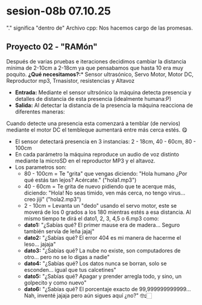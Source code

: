# sesion-08b 07.10.25

"." significa "dentro de"
Archivo cpp: Nos hacemos cargo de las promesas.

## Proyecto 02 - "RAMón"

Después de varias pruebas e iteraciones decidimos cambiar la distancia mínima de 2-10cm a 2-18cm ya que pensabamos que hasta 10 era muy poquito.
**¿Qué necesitamos?:*** Sensor ultrasónico, Servo Motor, Motor DC, Reproductor mp3, Trnasistor, resistencias y Altavoz 

+ **Entrada:** Mediante el sensor ultrsónico la máquina detecta presencia y detalles de distancia de esta presencia (idealmente humana:P)
+ **Salida:** Al detectar la distancia de la presencia la máquina reacciona de diferentes maneras:

Cuando detecte una presencia esta comenzará a temblar (de nervios) mediante el motor DC el tembleque aumentará entre más cerca estés. 😋
+ El sensor detectará presencia en 3 instancias: 2 - 18cm, 40 - 60cm, 80 - 100cm
+ En cada parámetro la máquina reproduce un audio de voz distinto mediante la microSD en el reproductor MP3 y el altavoz.
+ Los parametros son:
    + 80 - 100cm = Te "grita" que vengas diciendo: "Hola humano ¿Por qué estás tan lejos? Acércate." ("hola1.mp3")
    + 40 - 60cm = Te grita de nuevo pidiendo que te acerque más, diciendo: "Hola! No seas timido, ven más cerca, no tengo virus... creo jiji" ("hola2.mp3")
    + 2 - 10cm = Levanta un "dedo" usando el servo motor, este se moverá de los 0 grados a los 180 mientras estés a esa distancia. Al mismo tiempo te dirá el dato1, 2, 3, 4,5 o 6.mp3 como: 
   + **dato1:** "¿Sabías qué? El primer mause era de madera... Seguro también servía de leña jajaj"
   + **dato2:** "¿Sabías qué? El error 404 es mi manera de hacerme el leso... jajaja"
   + **dato3:** "¿Sabías qué? La nube no existe, son computadores de otro... pero no se lo digas a nadie"
   + **dato4:** "¿Sabías qué? Los datos nunca se borran, solo se esconden... igual que tus calcetines"
   + **dato5:** "¿Sabías qué? Apagar y prender arregla todo, y sino, un golpecito y como nuevo"
   + **dato6:** "¿Sabías qué? El porcentaje exacto de 99,999999999999... Nah, inventé jajaja pero aún sigues aquí ¿no?" 🤓☝🏻
 
  
 
